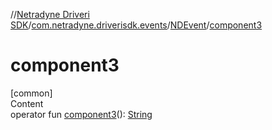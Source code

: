 //[Netradyne Driveri SDK](../../index.md)/[com.netradyne.driverisdk.events](../index.md)/[NDEvent](index.md)/[component3](component3.md)



# component3  
[common]  
Content  
operator fun [component3](component3.md)(): [String](https://kotlinlang.org/api/latest/jvm/stdlib/kotlin/-string/index.html)  



